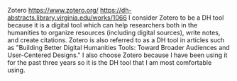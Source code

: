 Zotero 
https://www.zotero.org/ 
https://dh-abstracts.library.virginia.edu/works/1066 
I consider Zotero to be a DH tool because it is a digital tool which can help researchers both in the humanities to organize resources (including digital sources), write notes, and create citations. Zotero is also referred to as a DH tool in articles such as "Building Better Digital Humanities Tools: Toward Broader Audiences and User-Centered Designs." I also choose Zotero because I have been using it for the past three years so it is the DH tool that I am most comfortable using.
